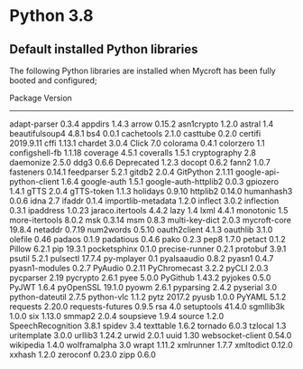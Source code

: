 # Python 3.8

## Default installed Python libraries

The following Python libraries are installed when Mycroft has been fully booted and configured;

Package                  Version
------------------------ ---------
adapt-parser             0.3.4
appdirs                  1.4.3
arrow                    0.15.2
asn1crypto               1.2.0
astral                   1.4
beautifulsoup4           4.8.1
bs4                      0.0.1
cachetools               2.1.0
casttube                 0.2.0
certifi                  2019.9.11
cffi                     1.13.1
chardet                  3.0.4
Click                    7.0
colorama                 0.4.1
colorzero                1.1
configshell-fb           1.1.18
coverage                 4.5.1
coveralls                1.5.1
cryptography             2.8
daemonize                2.5.0
ddg3                     0.6.6
Deprecated               1.2.3
docopt                   0.6.2
fann2                    1.0.7
fasteners                0.14.1
feedparser               5.2.1
gitdb2                   2.0.4
GitPython                2.1.11
google-api-python-client 1.6.4
google-auth              1.5.1
google-auth-httplib2     0.0.3
gpiozero                 1.4.1
gTTS                     2.0.4
gTTS-token               1.1.3
holidays                 0.9.10
httplib2                 0.14.0
humanhash3               0.0.6
idna                     2.7
ifaddr                   0.1.4
importlib-metadata       1.2.0
inflect                  3.0.2
inflection               0.3.1
ipaddress                1.0.23
jaraco.itertools         4.4.2
lazy                     1.4
lxml                     4.4.1
monotonic                1.5
more-itertools           8.0.2
msk                      0.3.14
msm                      0.8.3
multi-key-dict           2.0.3
mycroft-core             19.8.4
netaddr                  0.7.19
num2words                0.5.10
oauth2client             4.1.3
oauthlib                 3.1.0
olefile                  0.46
padaos                   0.1.9
padatious                0.4.6
pako                     0.2.3
pep8                     1.7.0
petact                   0.1.2
Pillow                   6.2.1
pip                      19.3.1
pocketsphinx             0.1.0
precise-runner           0.2.1
protobuf                 3.9.1
psutil                   5.2.1
pulsectl                 17.7.4
py-mplayer               0.1
pyalsaaudio              0.8.2
pyasn1                   0.4.7
pyasn1-modules           0.2.7
PyAudio                  0.2.11
PyChromecast             3.2.2
pyCLI                    2.0.3
pycparser                2.19
pycrypto                 2.6.1
pyee                     5.0.0
PyGithub                 1.43.2
pyjokes                  0.5.0
PyJWT                    1.6.4
pyOpenSSL                19.1.0
pyowm                    2.6.1
pyparsing                2.4.2
pyserial                 3.0
python-dateutil          2.7.5
python-vlc               1.1.2
pytz                     2017.2
pyusb                    1.0.0
PyYAML                   5.1.2
requests                 2.20.0
requests-futures         0.9.5
rsa                      4.0
setuptools               41.4.0
sgmllib3k                1.0.0
six                      1.13.0
smmap2                   2.0.4
soupsieve                1.9.4
source                   1.2.0
SpeechRecognition        3.8.1
spidev                   3.4
texttable                1.6.2
tornado                  6.0.3
tzlocal                  1.3
uritemplate              3.0.0
urllib3                  1.24.2
urwid                    2.0.1
uuid                     1.30
websocket-client         0.54.0
wikipedia                1.4.0
wolframalpha             3.0
wrapt                    1.11.2
xmlrunner                1.7.7
xmltodict                0.12.0
xxhash                   1.2.0
zeroconf                 0.23.0
zipp                     0.6.0

